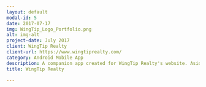 ```yaml
---
layout: default
modal-id: 5
date: 2017-07-17
img: WingTip_Logo_Portfolio.png
alt: img-alt
project-date: July 2017
client: WingTip Realty
client-url: https://www.wingtiprealty.com/
category: Android Mobile App
description: A companion app created for WingTip Realty's website. Aside from displaying the website's content it creates templated emails based on form entries and provides links to their social media presence.<br> <a href="https://play.google.com/store/apps/details?id=shuvalov.nikita.wingtiprealty">Available on Google Play</a>
title: WingTip Realty

---
```

